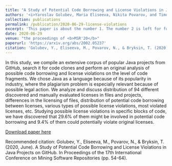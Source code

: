 ```yaml
---
title: "A Study of Potential Code Borrowing and License Violations in Java Projects on GitHub"
authors: '<i>Yaroslav Golubev, Maria Eliseeva, Nikita Povarov, and Timofey Bryksin</i>'
collection: publications
permalink: /publication/2020-06-29-license-violations
excerpt: 'This paper is about the number 1. The number 2 is left for future work.'
date: 2020-06-29
venue: "the proceedings of <b>MSR'20</b>"
paperurl: 'https://arxiv.org/abs/2002.05237'
citation: 'Golubev, Y., Eliseeva, M., Povarov, N., & Bryksin, T. (2020, June). A Study of Potential Code Borrowing and License Violations in Java Projects on GitHub. In Proceedings of the 17th International Conference on Mining Software Repositories (pp. 54-64).'
---
```

In this study, we compile an extensive corpus of popular Java projects from GitHub, search it for code clones and 
perform an original analysis of possible code borrowing and license violations on the level of code fragments. 
We chose Java as a language because of its popularity in industry, where the plagiarism problem is especially 
relevant because of possible legal action. We analyze and discuss distribution of 94 different discovered and 
manually evaluated licenses in files and projects, differences in the licensing of files, distribution of potential 
code borrowing between licenses, various types of possible license violations, most violated licenses, etc. Studying 
possible license violations in specific blocks of code, we have discovered that 29.6% of them might be involved in 
potential code borrowing and 9.4% of them could potentially violate original licenses.

[Download paper here](https://arxiv.org/pdf/2002.05237.pdf)

Recommended citation: Golubev, Y., Eliseeva, M., Povarov, N., & Bryksin, T. (2020, June). A Study of Potential Code Borrowing and License Violations in Java Projects on GitHub. In Proceedings of the 17th International Conference on Mining Software Repositories (pp. 54-64).